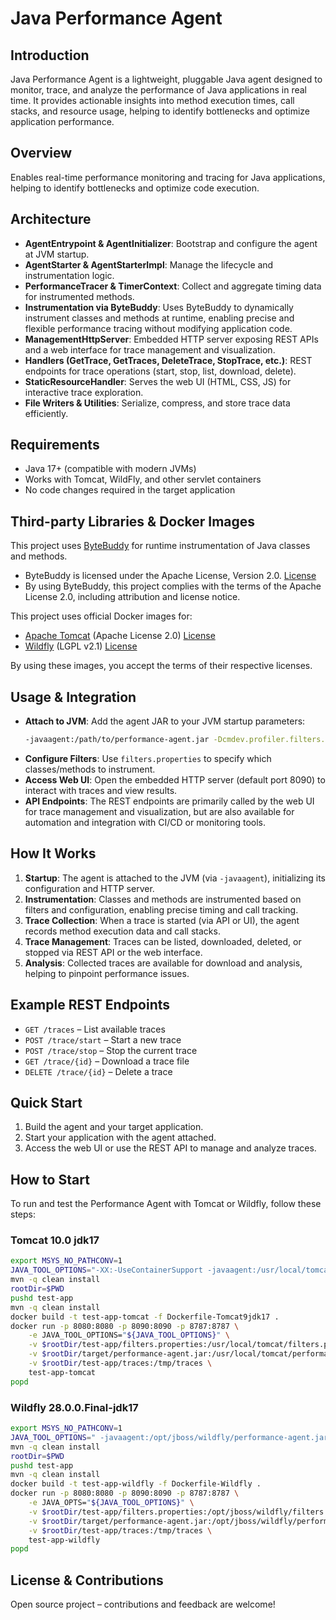 # Java Performance Agent

## Introduction
Java Performance Agent is a lightweight, pluggable Java agent designed to monitor, trace, and analyze the performance of Java applications in real time. It provides actionable insights into method execution times, call stacks, and resource usage, helping to identify bottlenecks and optimize application performance.

## Overview
Enables real-time performance monitoring and tracing for Java applications, helping to identify bottlenecks and optimize code execution.

## Architecture
- **AgentEntrypoint & AgentInitializer**: Bootstrap and configure the agent at JVM startup.
- **AgentStarter & AgentStarterImpl**: Manage the lifecycle and instrumentation logic.
- **PerformanceTracer & TimerContext**: Collect and aggregate timing data for instrumented methods.
- **Instrumentation via ByteBuddy**: Uses ByteBuddy to dynamically instrument classes and methods at runtime, enabling precise and flexible performance tracing without modifying application code.
- **ManagementHttpServer**: Embedded HTTP server exposing REST APIs and a web interface for trace management and visualization.
- **Handlers (GetTrace, GetTraces, DeleteTrace, StopTrace, etc.)**: REST endpoints for trace operations (start, stop, list, download, delete).
- **StaticResourceHandler**: Serves the web UI (HTML, CSS, JS) for interactive trace exploration.
- **File Writers & Utilities**: Serialize, compress, and store trace data efficiently.

## Requirements
- Java 17+ (compatible with modern JVMs)
- Works with Tomcat, WildFly, and other servlet containers
- No code changes required in the target application

## Third-party Libraries & Docker Images
This project uses [ByteBuddy](https://bytebuddy.net/) for runtime instrumentation of Java classes and methods.
- ByteBuddy is licensed under the Apache License, Version 2.0. [License](https://www.apache.org/licenses/LICENSE-2.0)
- By using ByteBuddy, this project complies with the terms of the Apache License 2.0, including attribution and license notice.

This project uses official Docker images for:
- [Apache Tomcat](https://hub.docker.com/_/tomcat) (Apache License 2.0) [License](https://www.apache.org/licenses/LICENSE-2.0)
- [Wildfly](https://hub.docker.com/r/jboss/wildfly) (LGPL v2.1) [License](https://www.gnu.org/licenses/old-licenses/lgpl-2.1.html)

By using these images, you accept the terms of their respective licenses.

## Usage & Integration
- **Attach to JVM**: Add the agent JAR to your JVM startup parameters:
  ```sh
  -javaagent:/path/to/performance-agent.jar -Dcmdev.profiler.filters.path=/path/to/filters.properties
  ```
- **Configure Filters**: Use `filters.properties` to specify which classes/methods to instrument.
- **Access Web UI**: Open the embedded HTTP server (default port 8090) to interact with traces and view results.
- **API Endpoints**: The REST endpoints are primarily called by the web UI for trace management and visualization, but are also available for automation and integration with CI/CD or monitoring tools.

## How It Works
1. **Startup**: The agent is attached to the JVM (via `-javaagent`), initializing its configuration and HTTP server.
2. **Instrumentation**: Classes and methods are instrumented based on filters and configuration, enabling precise timing and call tracking.
3. **Trace Collection**: When a trace is started (via API or UI), the agent records method execution data and call stacks.
4. **Trace Management**: Traces can be listed, downloaded, deleted, or stopped via REST API or the web interface.
5. **Analysis**: Collected traces are available for download and analysis, helping to pinpoint performance issues.

## Example REST Endpoints
- `GET /traces` – List available traces
- `POST /trace/start` – Start a new trace
- `POST /trace/stop` – Stop the current trace
- `GET /trace/{id}` – Download a trace file
- `DELETE /trace/{id}` – Delete a trace

## Quick Start
1. Build the agent and your target application.
2. Start your application with the agent attached.
3. Access the web UI or use the REST API to manage and analyze traces.

## How to Start
To run and test the Performance Agent with Tomcat or Wildfly, follow these steps:

### Tomcat 10.0 jdk17
```bash
export MSYS_NO_PATHCONV=1
JAVA_TOOL_OPTIONS="-XX:-UseContainerSupport -javaagent:/usr/local/tomcat/performance-agent.jar -Dcmdev.profiler.filters.path=/usr/local/tomcat/filters.properties"
mvn -q clean install
rootDir=$PWD
pushd test-app
mvn -q clean install
docker build -t test-app-tomcat -f Dockerfile-Tomcat9jdk17 .
docker run -p 8080:8080 -p 8090:8090 -p 8787:8787 \
    -e JAVA_TOOL_OPTIONS="${JAVA_TOOL_OPTIONS}" \
    -v $rootDir/test-app/filters.properties:/usr/local/tomcat/filters.properties \
    -v $rootDir/target/performance-agent.jar:/usr/local/tomcat/performance-agent.jar \
    -v $rootDir/test-app/traces:/tmp/traces \
    test-app-tomcat
popd
```

### Wildfly 28.0.0.Final-jdk17
```bash
export MSYS_NO_PATHCONV=1
JAVA_TOOL_OPTIONS=" -javaagent:/opt/jboss/wildfly/performance-agent.jar  -Dcmdev.profiler.filters.path=/opt/jboss/wildfly/filters.properties"
mvn -q clean install
rootDir=$PWD
pushd test-app
mvn -q clean install
docker build -t test-app-wildfly -f Dockerfile-Wildfly .
docker run -p 8080:8080 -p 8090:8090 -p 8787:8787 \
    -e JAVA_OPTS="${JAVA_TOOL_OPTIONS}" \
    -v $rootDir/test-app/filters.properties:/opt/jboss/wildfly/filters.properties \
    -v $rootDir/target/performance-agent.jar:/opt/jboss/wildfly/performance-agent.jar \
    -v $rootDir/test-app/traces:/tmp/traces \
    test-app-wildfly
popd
```

## License & Contributions
Open source project – contributions and feedback are welcome!
